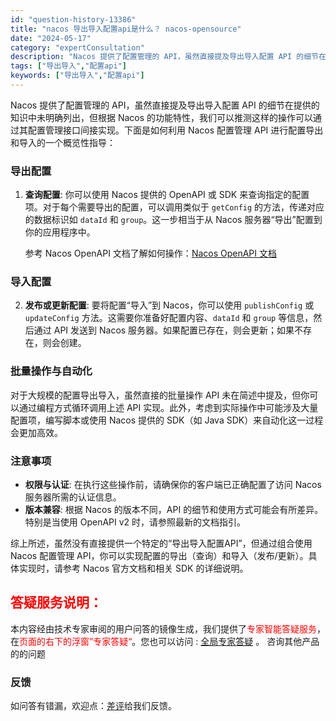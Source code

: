 ```yaml
---
id: "question-history-13386"
title: "nacos 导出导入配置api是什么？ nacos-opensource"
date: "2024-05-17"
category: "expertConsultation"
description: "Nacos 提供了配置管理的 API，虽然直接提及导出导入配置 API 的细节在提供的知识中未明确列出，但根据 Nacos 的功能特性，我们可以推测这样的操作可以通过其配置管理接口间接实现。下面是如何利用 Nacos 配置管理 API 进行配置导出和导入的一个概览性指导：### 导出配置1. **查"
tags: ["导出导入","配置api"]
keywords: ["导出导入","配置api"]
---
```


Nacos 提供了配置管理的 API，虽然直接提及导出导入配置 API 的细节在提供的知识中未明确列出，但根据 Nacos 的功能特性，我们可以推测这样的操作可以通过其配置管理接口间接实现。下面是如何利用 Nacos 配置管理 API 进行配置导出和导入的一个概览性指导：

### 导出配置

1. **查询配置**: 你可以使用 Nacos 提供的 OpenAPI 或 SDK 来查询指定的配置项。对于每个需要导出的配置，可以调用类似于 `getConfig` 的方法，传递对应的数据标识如 `dataId` 和 `group`。这一步相当于从 Nacos 服务器“导出”配置到你的应用程序中。

   参考 Nacos OpenAPI 文档了解如何操作：[Nacos OpenAPI 文档](https://nacos.io/docs/latest/guide/user/open-api/)

### 导入配置

2. **发布或更新配置**: 要将配置“导入”到 Nacos，你可以使用 `publishConfig` 或 `updateConfig` 方法。这需要你准备好配置内容、`dataId` 和 `group` 等信息，然后通过 API 发送到 Nacos 服务器。如果配置已存在，则会更新；如果不存在，则会创建。

### 批量操作与自动化

对于大规模的配置导出导入，虽然直接的批量操作 API 未在简述中提及，但你可以通过编程方式循环调用上述 API 实现。此外，考虑到实际操作中可能涉及大量配置项，编写脚本或使用 Nacos 提供的 SDK（如 Java SDK）来自动化这一过程会更加高效。

### 注意事项

- **权限与认证**: 在执行这些操作前，请确保你的客户端已正确配置了访问 Nacos 服务器所需的认证信息。
- **版本兼容**: 根据 Nacos 的版本不同，API 的细节和使用方式可能会有所差异。特别是当使用 OpenAPI v2 时，请参照最新的文档指引。

综上所述，虽然没有直接提供一个特定的“导出导入配置API”，但通过组合使用 Nacos 配置管理 API，你可以实现配置的导出（查询）和导入（发布/更新）。具体实现时，请参考 Nacos 官方文档和相关 SDK 的详细说明。
## <font color="#FF0000">答疑服务说明：</font> 

本内容经由技术专家审阅的用户问答的镜像生成，我们提供了<font color="#FF0000">专家智能答疑服务</font>，在<font color="#FF0000">页面的右下的浮窗”专家答疑“</font>。您也可以访问 : [全局专家答疑](https://opensource.alibaba.com/chatBot) 。 咨询其他产品的的问题

### 反馈
如问答有错漏，欢迎点：[差评](https://ai.nacos.io/user/feedbackByEnhancerGradePOJOID?enhancerGradePOJOId=13881)给我们反馈。
